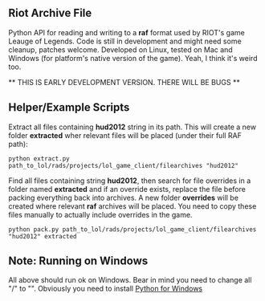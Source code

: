 Riot Archive File
-----------------

Python API for reading and writing to a **raf** format used by RIOT's game Leauge of Legends. Code is still in development and might need some cleanup, patches welcome. Developed on Linux, tested on Mac and Windows (for platform's native version of the game). Yeah, I think it's weird too.

** THIS IS EARLY DEVELOPMENT VERSION. THERE WILL BE BUGS ** 

Helper/Example Scripts
----------------------

Extract all files containing **hud2012** string in its path. This will create a new folder **extracted** wher relevant files will be placed (under their full RAF path):

    python extract.py path_to_lol/rads/projects/lol_game_client/filearchives "hud2012"
    
Find all files containing string **hud2012**, then search for file overrides in a folder named **extracted** and if an override exists, replace the file before packing everything back into archives. A new folder **overrides** will be created where relevant **raf** archives will be placed. You need to copy these files manually to actually include overrides in the game.

    python pack.py path_to_lol/rads/projects/lol_game_client/filearchives "hud2012" extracted
    
    
Note: Running on Windows
--------------------------

All above should run ok on Windows. Bear in mind you need to change all "/" to "\". Obviously you need to install [Python for Windows](http://www.python.org/getit/windows/)

